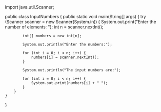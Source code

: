 import java.util.Scanner;

public class InputNumbers {
    public static void main(String[] args) {
        try (Scanner scanner = new Scanner(System.in)) {
            System.out.print("Enter the number of elements: ");
            int n = scanner.nextInt();
            
            int[] numbers = new int[n];
            
            System.out.println("Enter the numbers:");
            
            for (int i = 0; i < n; i++) {
                numbers[i] = scanner.nextInt();
            }
            
            System.out.println("The input numbers are:");
            
            for (int i = 0; i < n; i++) {
                System.out.print(numbers[i] + " ");
            }
        }
    }
}
